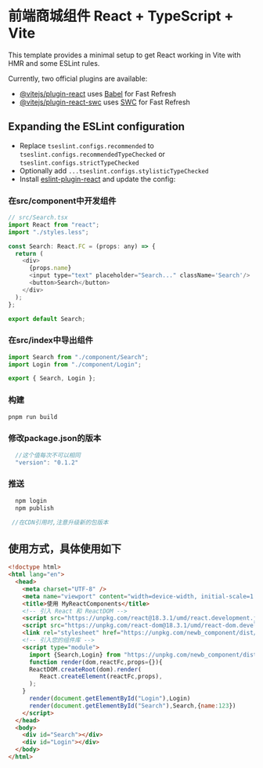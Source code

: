 # 前端商城组件 React + TypeScript + Vite

This template provides a minimal setup to get React working in Vite with HMR and some ESLint rules.

Currently, two official plugins are available:

- [@vitejs/plugin-react](https://github.com/vitejs/vite-plugin-react/blob/main/packages/plugin-react/README.md) uses [Babel](https://babeljs.io/) for Fast Refresh
- [@vitejs/plugin-react-swc](https://github.com/vitejs/vite-plugin-react-swc) uses [SWC](https://swc.rs/) for Fast Refresh

## Expanding the ESLint configuration

- Replace `tseslint.configs.recommended` to `tseslint.configs.recommendedTypeChecked` or `tseslint.configs.strictTypeChecked`
- Optionally add `...tseslint.configs.stylisticTypeChecked`
- Install [eslint-plugin-react](https://github.com/jsx-eslint/eslint-plugin-react) and update the config:

### 在src/component中开发组件

```js
// src/Search.tsx
import React from "react";
import "./styles.less";

const Search: React.FC = (props: any) => {
  return (
    <div>
      {props.name}
      <input type="text" placeholder="Search..." className='Search'/>
      <button>Search</button>
    </div>
  );
};

export default Search;
```

### 在src/index中导出组件

```js
import Search from "./component/Search";
import Login from "./component/Login";

export { Search, Login };
```

### 构建

```js
pnpm run build
```

### 修改package.json的版本
```js
  //这个值每次不可以相同
  "version": "0.1.2"
```

### 推送
```js
  npm login
  npm publish 

 //在CDN引用时,注意升级新的包版本
```

## 使用方式，具体使用如下

```html
<!doctype html>
<html lang="en">
  <head>
    <meta charset="UTF-8" />
    <meta name="viewport" content="width=device-width, initial-scale=1.0" />
    <title>使用 MyReactComponents</title>
    <!-- 引入 React 和 ReactDOM -->
    <script src="https://unpkg.com/react@18.3.1/umd/react.development.js"></script>
    <script src="https://unpkg.com/react-dom@18.3.1/umd/react-dom.development.js"></script>
    <link rel="stylesheet" href="https://unpkg.com/newb_component/dist/newb_component.css" />
    <!-- 引入您的组件库 -->
    <script type="module">
      import {Search,Login} from "https://unpkg.com/newb_component/dist/my-react-components.es.js";
      function render(dom,reactFc,props={}){
      ReactDOM.createRoot(dom).render(
         React.createElement(reactFc,props),
      );
    }
      render(document.getElementById("Login"),Login)
      render(document.getElementById("Search"),Search,{name:123})
    </script>
  </head>
  <body>
    <div id="Search"></div>
    <div id="Login"></div>
  </body>
</html>
```
